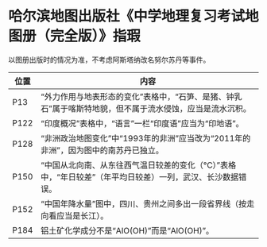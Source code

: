 # 哈尔滨地图出版社《中学地理复习考试地图册（完全版）》指瑕

以图册出版时的情况为准，不考虑阿斯塔纳改名努尔苏丹等事件。

|位置|内容|
|-|-|
|P13|“外力作用与地表形态的变化”表格中，“石笋、是猪、钟乳石”属于喀斯特地貌，但不属于流水侵蚀，应当是流水沉积。|
|P122|“印度概况”表格中，“语言”一栏“印度语”应当为“印地语”。|
|P128|“非洲政治地图变化”中“1993年的非洲”应当改为“2011年的非洲”，因为图中的南苏丹已独立。|
|P150|“中国从北向南、从东往西气温日较差的变化（°C）”表格中，“年日较差”（年平均日较差）一列，武汉、长沙数据错误。|
|P152|“中国年降水量”图中，四川、贵州之间多出一段省界线（按走向看应当是长江）。|
|P184|铝土矿化学成分不是“AIO(OH)”而是“AlO(OH)”。|
